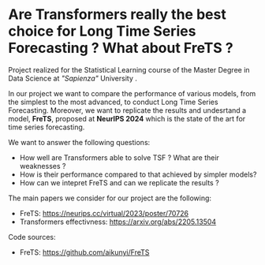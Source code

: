 # Are Transformers really the best choice for Long Time Series Forecasting ? What about FreTS ?

Project realized for the Statistical Learning course of the Master Degree in Data Science at *"Sapienza"* University .   

In our project we want to compare the performance of various models, from the simplest to the most advanced, to conduct Long Time Series Forecasting. Moreover, we want to replicate the results and undesrtand a model, **FreTS**, proposed at **NeurIPS 2024** which is the state of the art for time series forecasting.

We want to answer the following questions:

- How well are Transformers able to solve TSF ? What are their weaknesses ?
- How is their performance compared to that achieved by simpler models?
- How can we intepret FreTS and can we replicate the results ?

The main papers we consider for our project are the following:
- FreTS: https://neurips.cc/virtual/2023/poster/70726
- Transformers effectivness: https://arxiv.org/abs/2205.13504
  
Code sources:
- FreTS: https://github.com/aikunyi/FreTS
